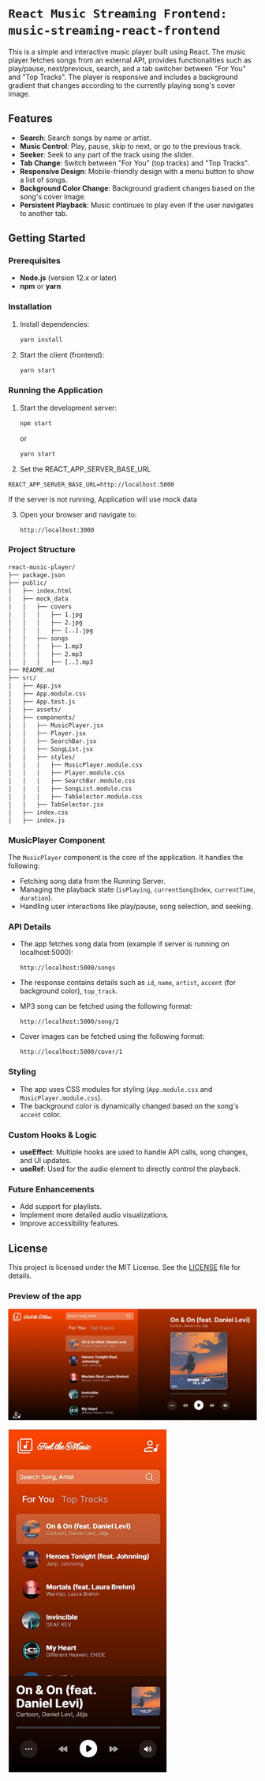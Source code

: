 # `React Music Streaming Frontend: music-streaming-react-frontend`

This is a simple and interactive music player built using React. The music player fetches songs from an external API, provides functionalities such as play/pause, next/previous, search, and a tab switcher between "For You" and "Top Tracks". The player is responsive and includes a background gradient that changes according to the currently playing song's cover image.

## Features

- **Search**: Search songs by name or artist.
- **Music Control**: Play, pause, skip to next, or go to the previous track.
- **Seeker**: Seek to any part of the track using the slider.
- **Tab Change**: Switch between "For You" (top tracks) and "Top Tracks".
- **Responsive Design**: Mobile-friendly design with a menu button to show a list of songs.
- **Background Color Change**: Background gradient changes based on the song's cover image.
- **Persistent Playback**: Music continues to play even if the user navigates to another tab.

## Getting Started

### Prerequisites

- **Node.js** (version 12.x or later)
- **npm** or **yarn**

### Installation

1. Install dependencies:

   ```bash
   yarn install
   ```
2. Start the client (frontend):
   ```bash
   yarn start
   ```

### Running the Application

1. Start the development server:

   ```bash
   npm start
   ```

   or

   ```bash
   yarn start
   ```
2. Set the REACT_APP_SERVER_BASE_URL
```
REACT_APP_SERVER_BASE_URL=http://localhost:5000
```
If the server is not running, Application will use mock data

3. Open your browser and navigate to:

   ```
   http://localhost:3000
   ```

### Project Structure

```
react-music-player/
├── package.json
├── public/
│   ├── index.html
│   ├── mock_data
│   │   ├── covers
│   │   │   ├── 1.jpg
│   │   │   ├── 2.jpg
│   │   │   ├── [..].jpg
│   │   ├── songs
│   │   │   ├── 1.mp3
│   │   │   ├── 2.mp3
│   │   │   ├── [..].mp3
├── README.md
├── src/
│   ├── App.jsx
│   ├── App.module.css
│   ├── App.test.js
│   ├── assets/
│   ├── components/
│   │   ├── MusicPlayer.jsx
│   │   ├── Player.jsx
│   │   ├── SearchBar.jsx
│   │   ├── SongList.jsx
│   │   ├── styles/
│   │   │   ├── MusicPlayer.module.css
│   │   │   ├── Player.module.css
│   │   │   ├── SearchBar.module.css
│   │   │   ├── SongList.module.css
│   │   │   ├── TabSelector.module.css
│   │   ├── TabSelector.jsx
│   ├── index.css
│   ├── index.js
```

### MusicPlayer Component

The `MusicPlayer` component is the core of the application. It handles the following:

- Fetching song data from the Running Server.
- Managing the playback state (`isPlaying`, `currentSongIndex`, `currentTime`, `duration`).
- Handling user interactions like play/pause, song selection, and seeking.

### API Details

- The app fetches song data from (example if server is running on localhost:5000):

  ```
  http://localhost:5000/songs
  ```

- The response contains details such as `id`, `name`, `artist`, `accent` (for background color), `top_track`.

- MP3 song can be fetched using the following format:

  ```
  http://localhost:5000/song/1
  ```

- Cover images can be fetched using the following format:

  ```
  http://localhost:5000/cover/1
  ```

### Styling

- The app uses CSS modules for styling (`App.module.css` and `MusicPlayer.module.css`).
- The background color is dynamically changed based on the song's `accent` color.

### Custom Hooks & Logic

- **useEffect**: Multiple hooks are used to handle API calls, song changes, and UI updates.
- **useRef**: Used for the audio element to directly control the playback.

### Future Enhancements

- Add support for playlists.
- Implement more detailed audio visualizations.
- Improve accessibility features.

## License

This project is licensed under the MIT License. See the [LICENSE](LICENSE) file for details.

### Preview of the app

![Music Player](music_player_image.jpeg)

![Music Player](music_player_phoneview.jpeg)